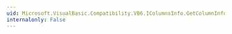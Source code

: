 ```yaml
---
uid: Microsoft.VisualBasic.Compatibility.VB6.IColumnsInfo.GetColumnInfo(System.Int32@,System.IntPtr@,System.IntPtr@)
internalonly: False
---
```

